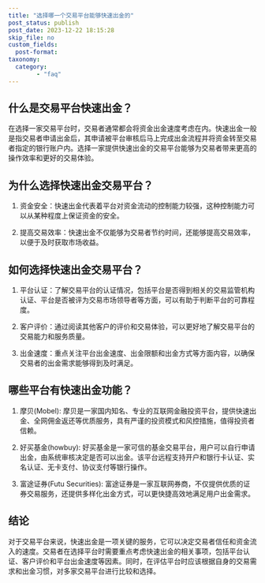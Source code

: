 ```yaml
---
title: "选择哪一个交易平台能够快速出金的"
post_status: publish
post_date: 2023-12-22 18:15:28
skip_file: no
custom_fields: 
  post-format: 
taxonomy:
  category:
        - "faq"
---
```


## 什么是交易平台快速出金？

在选择一家交易平台时，交易者通常都会将资金出金速度考虑在内。快速出金一般是指交易者申请出金后，其申请被平台审核后马上完成出金流程并将资金转至交易者指定的银行账户内。选择一家提供快速出金的交易平台能够为交易者带来更高的操作效率和更好的交易体验。

## 为什么选择快速出金交易平台？

1. 资金安全：快速出金代表着平台对资金流动的控制能力较强，这种控制能力可以从某种程度上保证资金的安全。

2. 提高交易效率：快速出金不仅能够为交易者节约时间，还能够提高交易效率，以便于及时获取市场收益。

## 如何选择快速出金交易平台？

1. 平台认证：了解交易平台的认证情况，包括平台是否得到相关的交易监管机构认证、平台是否被评为交易市场领导者等方面，可以有助于判断平台的可靠程度。

2. 客户评价：通过阅读其他客户的评价和交易体验，可以更好地了解交易平台的交易能力和服务质量。

3. 出金速度：重点关注平台出金速度、出金限额和出金方式等方面内容，以确保交易者的出金需求能够得到及时满足。

## 哪些平台有快速出金功能？

1. 摩贝(Mobel): 摩贝是一家国内知名、专业的互联网金融投资平台，提供快速出金、全网佣金返还等优质服务，具有严谨的投资模式和风控措施，值得投资者信赖。

2. 好买基金(howbuy): 好买基金是一家可信的基金交易平台，用户可以自行申请出金，由系统审核决定是否可以出金。该平台远程支持开户和银行卡认证、实名认证、无卡支付、协议支付等银行操作。

3. 富途证券(Futu Securities): 富途证券是一家互联网券商，不仅提供优质的证券交易服务，还提供多样化出金方式，可以更快捷高效地满足用户出金需求。

## 结论

对于交易平台来说，快速出金是一项关键的服务，它可以决定交易者信任和资金流入的速度。交易者在选择平台时需要重点考虑快速出金的相关事项，包括平台认证、客户评价和平台出金速度等因素。同时，在评估平台时应该根据自身的交易需求和出金习惯，对多家交易平台进行比较和选择。
